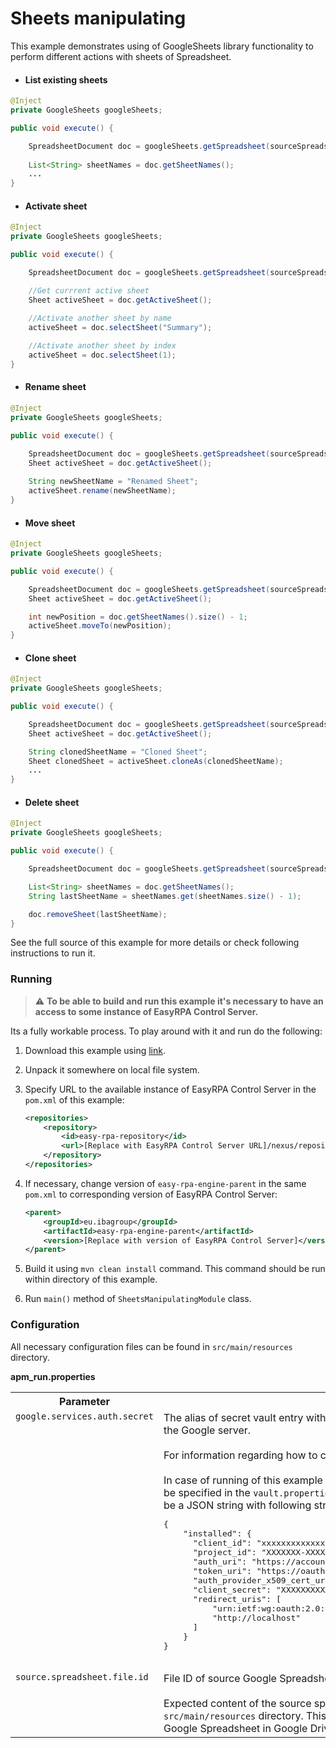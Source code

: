 # Sheets manipulating

This example demonstrates using of GoogleSheets library functionality to perform different actions with sheets 
of Spreadsheet.  

* #### List existing sheets

```java
@Inject
private GoogleSheets googleSheets;

public void execute() {

    SpreadsheetDocument doc = googleSheets.getSpreadsheet(sourceSpreadsheetFileId);
     
    List<String> sheetNames = doc.getSheetNames();
    ...
}
```

* #### Activate sheet

```java
@Inject
private GoogleSheets googleSheets;

public void execute() {

    SpreadsheetDocument doc = googleSheets.getSpreadsheet(sourceSpreadsheetFileId);

    //Get currrent active sheet
    Sheet activeSheet = doc.getActiveSheet();
    
    //Activate another sheet by name
    activeSheet = doc.selectSheet("Summary");

    //Activate another sheet by index
    activeSheet = doc.selectSheet(1);
}
```

* #### Rename sheet

```java
@Inject
private GoogleSheets googleSheets;

public void execute() {

    SpreadsheetDocument doc = googleSheets.getSpreadsheet(sourceSpreadsheetFileId);
    Sheet activeSheet = doc.getActiveSheet();
    
    String newSheetName = "Renamed Sheet";
    activeSheet.rename(newSheetName);
}
```

* #### Move sheet

```java
@Inject
private GoogleSheets googleSheets;

public void execute() {

    SpreadsheetDocument doc = googleSheets.getSpreadsheet(sourceSpreadsheetFileId);
    Sheet activeSheet = doc.getActiveSheet();

    int newPosition = doc.getSheetNames().size() - 1;
    activeSheet.moveTo(newPosition);
}
```

* #### Clone sheet

```java
@Inject
private GoogleSheets googleSheets;

public void execute() {

    SpreadsheetDocument doc = googleSheets.getSpreadsheet(sourceSpreadsheetFileId);
    Sheet activeSheet = doc.getActiveSheet();

    String clonedSheetName = "Cloned Sheet";
    Sheet clonedSheet = activeSheet.cloneAs(clonedSheetName);
    ... 
}
```

* #### Delete sheet

```java
@Inject
private GoogleSheets googleSheets;

public void execute() {

    SpreadsheetDocument doc = googleSheets.getSpreadsheet(sourceSpreadsheetFileId);

    List<String> sheetNames = doc.getSheetNames();
    String lastSheetName = sheetNames.get(sheetNames.size() - 1);

    doc.removeSheet(lastSheetName);
}
```

See the full source of this example for more details or check following instructions to run it.

### Running

>:warning: **To be able to build and run this example it's necessary to have an access
>to some instance of EasyRPA Control Server.**

Its a fully workable process. To play around with it and run do the following:
1. Download this example using [link][down_git_link].
2. Unpack it somewhere on local file system.
3. Specify URL to the available instance of EasyRPA Control Server in the `pom.xml` of this example:
    ```xml
    <repositories>
        <repository>
            <id>easy-rpa-repository</id>
            <url>[Replace with EasyRPA Control Server URL]/nexus/repository/easyrpa/</url>
        </repository>
    </repositories>
    ```
4. If necessary, change version of `easy-rpa-engine-parent` in the same `pom.xml` to corresponding version of
   EasyRPA Control Server:
    ```xml
    <parent>
        <groupId>eu.ibagroup</groupId>
        <artifactId>easy-rpa-engine-parent</artifactId>
        <version>[Replace with version of EasyRPA Control Server]</version>
    </parent>
    ```

5. Build it using `mvn clean install` command. This command should be run within directory of this example.
6. Run `main()` method of `SheetsManipulatingModule` class.

[down_git_link]: https://downgit.github.io/#/home?url=https://github.com/easy-rpa/openframework/tree/main/examples/google-sheets/spreadsheets-sheets-manipulating

### Configuration

All necessary configuration files can be found in `src/main/resources` directory.

**apm_run.properties**

<table>
    <tr><th>Parameter</th><th>Value</th></tr>
    <tr><td valign="top"><code>google.services.auth.secret</code></td><td>
        The alias of secret vault entry with OAuth 2.0 Client JSON necessary for authentication on the Google 
        server.<br>
        <br>
        For information regarding how to configure OAuth 2.0 Client see 
        <a href="https://developers.google.com/workspace/guides/create-credentials#oauth-client-id">OAuth client ID credentials</a><br>
        <br>         
        In case of running of this example without EasyRPA Control Server, secret vault entries can be specified in the 
        <code>vault.properties</code> file. The value of secret vault entry in this case should be a JSON string with 
        following structure encoded with Base64:<br>
        <pre>
{
    "installed": {
      "client_id": "xxxxxxxxxxxxxxxxxxxxxxxxxxxxxxxxxxxxxxx.apps.googleusercontent.com",
      "project_id": "XXXXXXX-XXXXXX",
      "auth_uri": "https://accounts.google.com/o/oauth2/auth",
      "token_uri": "https://oauth2.googleapis.com/token",
      "auth_provider_x509_cert_url": "https://www.googleapis.com/oauth2/v1/certs",
      "client_secret": "XXXXXXXXXXXXXXXXXXXXXXXXXXXXXXXXXXXX",
      "redirect_uris": [
          "urn:ietf:wg:oauth:2.0:oob",
          "http://localhost"
      ]
    }
}
         </pre>    
    </td></tr>      
    <tr><td valign="top"><code>source.spreadsheet.file.id</code></td><td>
         File ID of source Google Spreadsheet file.<br>
         <br>
         Expected content of the source spreadsheet can be found in <code>'source.xlsx'</code> file located at 
         <code>src/main/resources</code> directory. This file can be used for creation of necessary source Google 
         Spreadsheet in Google Drive.   
    </td></tr>    
</table>